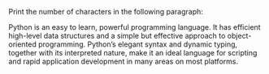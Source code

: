Print the number of characters in the following paragraph:

Python is an easy to learn, powerful
programming language. It has efficient high-level data structures and
a simple but effective approach to object-oriented
programming. Python’s elegant syntax and dynamic typing, together with
its interpreted nature, make it an ideal language for scripting and
rapid application development in many areas on most platforms.